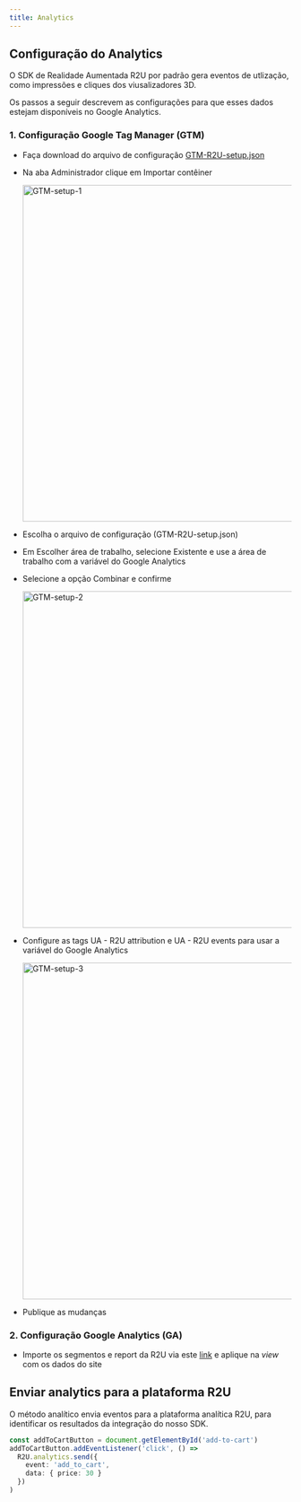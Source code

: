 ```yaml
---
title: Analytics
---
```


## Configuração do Analytics

O SDK de Realidade Aumentada R2U por padrão gera eventos de utlização, como impressões e cliques dos viusalizadores 3D.

Os passos a seguir descrevem as configurações para que esses dados estejam disponíveis no Google Analytics.

### 1. Configuração Google Tag Manager (GTM)

- Faça download do arquivo de configuração [GTM-R2U-setup.json](https://raw.githubusercontent.com/r2u-io/documentation/master/gtm_setup/files/GTM-R2U-setup.json)
- Na aba Administrador clique em Importar contêiner

  <div>
    <p float="left">
      <img src="https://storage.googleapis.com/r2u-sdk-bucket/documentation/GTM-setup-screen-01-pt-br.png" title="GTM-setup-1" width="600"/>
    </p>
  </div>

- Escolha o arquivo de configuração (GTM-R2U-setup.json)

- Em Escolher área de trabalho, selecione Existente e use a área de trabalho com a variável do Google Analytics

- Selecione a opção Combinar e confirme

  <div>
    <p float="left">
      <img src="https://storage.googleapis.com/r2u-sdk-bucket/documentation/GTM-setup-screen-02-pt-br.png" title="GTM-setup-2" width="600"/>
    </p>
  </div>

- Configure as tags UA - R2U attribution e UA - R2U events para usar a variável do Google Analytics

   <div>
    <p float="left">
      <img src="https://storage.googleapis.com/r2u-sdk-bucket/documentation/GTM-setup-screen-03-pt-br.png" title="GTM-setup-3" width="600"/>
    </p>
  </div>

- Publique as mudanças

### 2. Configuração Google Analytics (GA)

- Importe os segmentos e report da R2U via este [link](https://analytics.google.com/analytics/web/provision/?authuser=0&utm_source&utm_medium&utm_term&utm_content&utm_campaign#/provision) e aplique na _view_ com os dados do site

## Enviar analytics para a plataforma R2U

O método analítico envia eventos para a plataforma analítica R2U, para identificar os resultados da integração do nosso SDK.

```typescript
const addToCartButton = document.getElementById('add-to-cart')
addToCartButton.addEventListener('click', () =>
  R2U.analytics.send({
    event: 'add_to_cart',
    data: { price: 30 }
  })
)
```